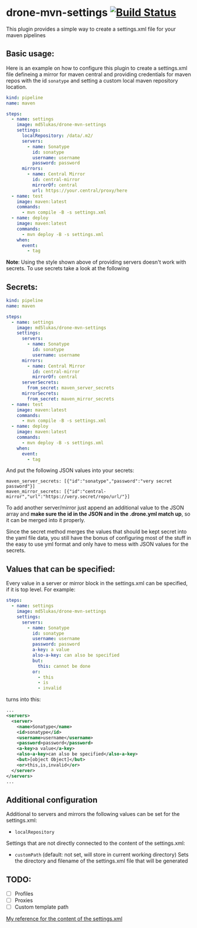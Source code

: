 # drone-mvn-settings [![Build Status](https://drone.sytm.de/api/badges/Sytm/drone-mvn-settings/status.svg)](https://drone.sytm.de/Sytm/drone-mvn-settings)

This plugin provides a simple way to create a settings.xml file for your maven pipelines

## Basic usage:

Here is an example on how to configure this plugin to create a settings.xml file defineing a mirror for maven central and providing credentials for maven repos with the id `sonatype` and setting a custom local maven repository location.

```yaml
kind: pipeline
name: maven

steps:
  - name: settings
    image: md5lukas/drone-mvn-settings
    settings:
      localRepository: /data/.m2/
      servers:
        - name: Sonatype
          id: sonatype
          username: username
          password: password
      mirrors:
        - name: Central Mirror
          id: central-mirror
          mirrorOf: central
          url: https://your.central/proxy/here
  - name: test
    image: maven:latest
    commands:
      - mvn compile -B -s settings.xml
  - name: deploy
    image: maven:latest
    commands:
      - mvn deploy -B -s settings.xml
    when:
      event:
        - tag
```

**Note**: Using the style shown above of providing servers doesn't work with secrets. To use secrets take a look at the following

## Secrets:

```yaml
kind: pipeline
name: maven

steps:
  - name: settings
    image: md5lukas/drone-mvn-settings
    settings:
      servers:
        - name: Sonatype
          id: sonatype
          username: username
      mirrors:
        - name: Central Mirror
          id: central-mirror
          mirrorOf: central
      serverSecrets:
        from_secret: maven_server_secrets
      mirrorSecrets:
        from_secret: maven_mirror_secrets
  - name: test
    image: maven:latest
    commands:
      - mvn compile -B -s settings.xml
  - name: deploy
    image: maven:latest
    commands:
      - mvn deploy -B -s settings.xml
    when:
      event:
        - tag
```

And put the following JSON values into your secrets:

```
maven_server_secrets: [{"id":"sonatype","password":"very secret password"}]
maven_mirror_secrets: [{"id":"central-mirror","url":"https://very.secret/repo/url/"}]
```

To add another server/mirror just append an additional value to the JSON array and **make sure the id in the JSON and in the .drone.yml match up**, so it can be merged into it properly.

Since the secret method merges the values that should be kept secret into the yaml file data, you still have the bonus of configuring most of the stuff in the easy to use yml format and only have to mess with JSON values for the secrets.

## Values that can be specified:

Every value in a server or mirror block in the settings.xml can be specified, if it is top level. For example:

```yaml
steps:
  - name: settings
    image: md5lukas/drone-mvn-settings
    settings:
      servers:
        - name: Sonatype
          id: sonatype
          username: username
          password: password
          a-key: a value
          also-a-key: can also be specified
          but:
            this: cannot be done
          or:
            - this
            - is
            - invalid
```

turns into this:

```xml
...
<servers>
  <server>
    <name>Sonatype</name>
    <id>sonatype</id>
    <username>username</username>
    <password>password</password>
    <a-key>a value</a-key>
    <also-a-key>can also be specified</also-a-key>
    <but>[object Object]</but>
    <or>this,is,invalid</or>
  </server>
</servers>
...
```

## Additional configuration

Additional to servers and mirrors the following values can be set for the settings.xml:

- `localRepository`

Settings that are not directly connected to the content of the settings.xml:

- `customPath` (default: not set, will store in current working directory) Sets the directory and filename of the settings.xml file that will be generated

## TODO:

- [ ] Profiles
- [ ] Proxies
- [ ] Custom template path

[My reference for the content of the settings.xml](https://maven.apache.org/settings.html)
